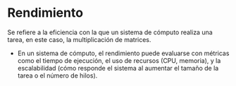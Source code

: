 # Rendimiento
Se refiere a la eficiencia con la que un sistema de cómputo realiza una tarea, en este caso, la multiplicación de matrices.

- En un sistema de cómputo, el rendimiento puede evaluarse con métricas como el tiempo de ejecución, el uso de recursos (CPU, memoria), y la escalabilidad (cómo responde el sistema al aumentar el tamaño de la tarea o el número de hilos).
